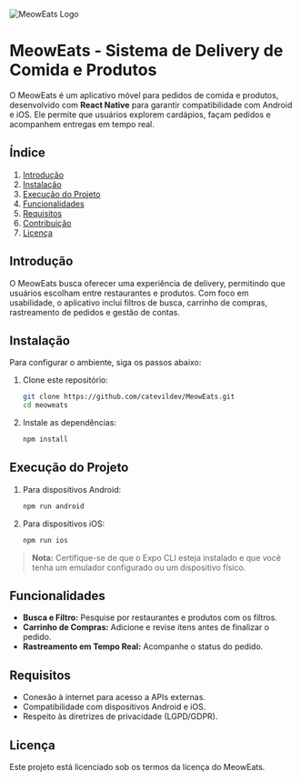 
![MeowEats Logo](https://img001.prntscr.com/file/img001/9owwuD4yR3qyWnyAaPVMcw.png)

# MeowEats - Sistema de Delivery de Comida e Produtos

O MeowEats é um aplicativo móvel para pedidos de comida e produtos, desenvolvido com **React Native** para garantir compatibilidade com Android e iOS. Ele permite que usuários explorem cardápios, façam pedidos e acompanhem entregas em tempo real.

## Índice

1. [Introdução](#introdução)
2. [Instalação](#instalação)
3. [Execução do Projeto](#execução-do-projeto)
4. [Funcionalidades](#funcionalidades)
5. [Requisitos](#requisitos)
6. [Contribuição](#contribuição)
7. [Licença](#licença)

## Introdução

O MeowEats busca oferecer uma experiência de delivery, permitindo que usuários escolham entre restaurantes e produtos. Com foco em usabilidade, o aplicativo inclui filtros de busca, carrinho de compras, rastreamento de pedidos e gestão de contas.

## Instalação

Para configurar o ambiente, siga os passos abaixo:

1. Clone este repositório:
   ```bash
   git clone https://github.com/catevildev/MeowEats.git
   cd meoweats
   ```

2. Instale as dependências:
   ```bash
   npm install
   ```

## Execução do Projeto

1. Para dispositivos Android:
   ```bash
   npm run android
   ```

2. Para dispositivos iOS:
   ```bash
   npm run ios
   ```

> **Nota:** Certifique-se de que o Expo CLI esteja instalado e que você tenha um emulador configurado ou um dispositivo físico.

## Funcionalidades

- **Busca e Filtro:** Pesquise por restaurantes e produtos com os filtros.
- **Carrinho de Compras:** Adicione e revise itens antes de finalizar o pedido.
- **Rastreamento em Tempo Real:** Acompanhe o status do pedido.

## Requisitos

- Conexão à internet para acesso a APIs externas.
- Compatibilidade com dispositivos Android e iOS.
- Respeito às diretrizes de privacidade (LGPD/GDPR).

## Licença

Este projeto está licenciado sob os termos da licença do MeowEats.